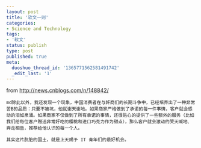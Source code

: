 ```yaml
---
layout: post
title: '软文一则'
categories:
- Science and Technology
tags:
- '软文'
status: publish
type: post
published: true
meta:
  duoshuo_thread_id: '1365771562581491742'
  _edit_last: '1'
---
```


from <http://news.cnblogs.com/n/148842/>

    md除此以外，我还发现一个现象，中国消费者在与奸商们的长期斗争中，已经培养出了一种非常苦B的品质：只要不被坑，他就谢天谢地。如果商家严格做到了承诺的每一件事情，客户就会感动的泪如泉涌。如果商家不仅做到了所有承诺的事情，还很贴心的提供了一些额外的服务（比如我们给每位客户赠送非常好吃的樱桃和进口巧克力作为甜点），那么客户就会激动的哭天喊地、奔走相告，推荐给他认识的每一个人。

    其实这片肮脏的国土，就是上天赐予 IT 青年们的最好机会。